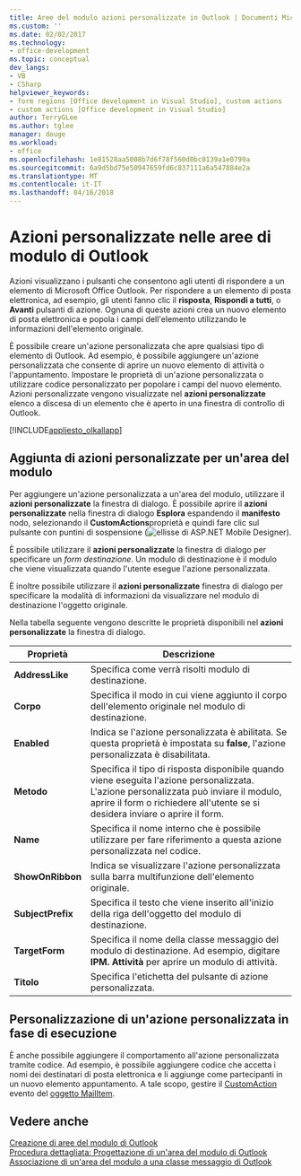 ```yaml
---
title: Aree del modulo azioni personalizzate in Outlook | Documenti Microsoft
ms.custom: ''
ms.date: 02/02/2017
ms.technology:
- office-development
ms.topic: conceptual
dev_langs:
- VB
- CSharp
helpviewer_keywords:
- form regions [Office development in Visual Studio], custom actions
- custom actions [Office development in Visual Studio]
author: TerryGLee
ms.author: tglee
manager: douge
ms.workload:
- office
ms.openlocfilehash: 1e81528aa5008b7d6f78f560d0bc0139a1e0799a
ms.sourcegitcommit: 6a9d5bd75e50947659fd6c837111a6a547884e2a
ms.translationtype: MT
ms.contentlocale: it-IT
ms.lasthandoff: 04/16/2018
---
```

# <a name="custom-actions-in-outlook-form-regions"></a>Azioni personalizzate nelle aree di modulo di Outlook
  Azioni visualizzano i pulsanti che consentono agli utenti di rispondere a un elemento di Microsoft Office Outlook. Per rispondere a un elemento di posta elettronica, ad esempio, gli utenti fanno clic il **risposta**, **Rispondi a tutti**, o **Avanti** pulsanti di azione. Ognuna di queste azioni crea un nuovo elemento di posta elettronica e popola i campi dell'elemento utilizzando le informazioni dell'elemento originale.  
  
 È possibile creare un'azione personalizzata che apre qualsiasi tipo di elemento di Outlook. Ad esempio, è possibile aggiungere un'azione personalizzata che consente di aprire un nuovo elemento di attività o l'appuntamento. Impostare le proprietà di un'azione personalizzata o utilizzare codice personalizzato per popolare i campi del nuovo elemento. Azioni personalizzate vengono visualizzate nel **azioni personalizzate** elenco a discesa di un elemento che è aperto in una finestra di controllo di Outlook.  
  
 [!INCLUDE[appliesto_olkallapp](../vsto/includes/appliesto-olkallapp-md.md)]  
  
## <a name="adding-custom-actions-to-a-form-region"></a>Aggiunta di azioni personalizzate per un'area del modulo  
 Per aggiungere un'azione personalizzata a un'area del modulo, utilizzare il **azioni personalizzate** la finestra di dialogo. È possibile aprire il **azioni personalizzate** nella finestra di dialogo **Esplora** espandendo il **manifesto** nodo, selezionando il **CustomActions**proprietà e quindi fare clic sul pulsante con puntini di sospensione (![ellisse di ASP.NET Mobile Designer](../sharepoint/media/mwellipsis.gif "ellisse di ASP.NET Mobile Designer")).  
  
 È possibile utilizzare il **azioni personalizzate** la finestra di dialogo per specificare un *form destinazione*. Un modulo di destinazione è il modulo che viene visualizzata quando l'utente esegue l'azione personalizzata.  
  
 È inoltre possibile utilizzare il **azioni personalizzate** finestra di dialogo per specificare la modalità di informazioni da visualizzare nel modulo di destinazione l'oggetto originale.  
  
 Nella tabella seguente vengono descritte le proprietà disponibili nel **azioni personalizzate** la finestra di dialogo.  
  
|Proprietà|Descrizione|  
|--------------|-----------------|  
|**AddressLike**|Specifica come verrà risolti modulo di destinazione.|  
|**Corpo**|Specifica il modo in cui viene aggiunto il corpo dell'elemento originale nel modulo di destinazione.|  
|**Enabled**|Indica se l'azione personalizzata è abilitata. Se questa proprietà è impostata su **false**, l'azione personalizzata è disabilitata.|  
|**Metodo**|Specifica il tipo di risposta disponibile quando viene eseguita l'azione personalizzata. L'azione personalizzata può inviare il modulo, aprire il form o richiedere all'utente se si desidera inviare o aprire il form.|  
|**Name**|Specifica il nome interno che è possibile utilizzare per fare riferimento a questa azione personalizzata nel codice.|  
|**ShowOnRibbon**|Indica se visualizzare l'azione personalizzata sulla barra multifunzione dell'elemento originale.|  
|**SubjectPrefix**|Specifica il testo che viene inserito all'inizio della riga dell'oggetto del modulo di destinazione.|  
|**TargetForm**|Specifica il nome della classe messaggio del modulo di destinazione. Ad esempio, digitare **IPM. Attività** per aprire un modulo di attività.|  
|**Titolo**|Specifica l'etichetta del pulsante di azione personalizzata.|  
  
## <a name="customizing-a-custom-action-at-run-time"></a>Personalizzazione di un'azione personalizzata in fase di esecuzione  
 È anche possibile aggiungere il comportamento all'azione personalizzata tramite codice. Ad esempio, è possibile aggiungere codice che accetta i nomi dei destinatari di posta elettronica e li aggiunge come partecipanti in un nuovo elemento appuntamento. A tale scopo, gestire il [CustomAction](http://msdn.microsoft.com/library/office/ff862186.aspx) evento del [oggetto MailItem](http://msdn.microsoft.com/library/office/ff861332.aspx).  
  
## <a name="see-also"></a>Vedere anche  
 [Creazione di aree del modulo di Outlook](../vsto/creating-outlook-form-regions.md)   
 [Procedura dettagliata: Progettazione di un'area del modulo di Outlook](../vsto/walkthrough-designing-an-outlook-form-region.md)   
 [Associazione di un'area del modulo a una classe messaggio di Outlook](../vsto/associating-a-form-region-with-an-outlook-message-class.md)  
  
  